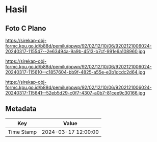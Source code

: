 # Hasil

## Foto C Plano

https://sirekap-obj-formc.kpu.go.id/b88d/pemilu/ppwp/92/02/12/10/06/9202121006024-20240317-115547--2e63494a-9a9b-4513-b7cf-991e6a108960.jpg

https://sirekap-obj-formc.kpu.go.id/b88d/pemilu/ppwp/92/02/12/10/06/9202121006024-20240317-115610--c1857604-bb9f-4825-a55e-e3b1dcdc2d64.jpg

https://sirekap-obj-formc.kpu.go.id/b88d/pemilu/ppwp/92/02/12/10/06/9202121006024-20240317-115641--52eb5d29-c0f7-4307-a0b7-81cee9c30166.jpg


## Metadata

| Key        | Value               |
| ---------- | ------------------- |
| Time Stamp | 2024-03-17 12:00:00 |



